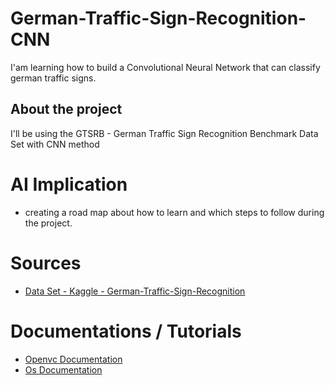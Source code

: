 # German-Traffic-Sign-Recognition-CNN
I'am learning how to build a Convolutional Neural Network that can classify german traffic signs. 
## About the project

I'll be using the GTSRB - German Traffic Sign Recognition Benchmark Data Set with CNN method 

# AI Implication
- creating a road map about how to learn and which steps to follow during the project. 
# Sources
- [Data Set - Kaggle - German-Traffic-Sign-Recognition ](https://www.kaggle.com/datasets/meowmeowmeowmeowmeow/gtsrb-german-traffic-sign)

# Documentations / Tutorials
- [Openvc Documentation](https://pypi.org/project/opencv-python/)
- [Os Documentation](https://pypi.org/project/opencv-python/](https://docs.python.org/3/index.html))
